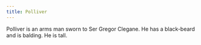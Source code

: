 ```yaml
---
title: Polliver
---
```


Polliver is an arms man sworn to Ser Gregor Clegane. He has a black-beard and is balding. He is tall.


